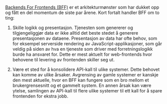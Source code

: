 [Backends For Frontends (BFF)](http://samnewman.io/patterns/architectural/bff/) er et arkitekturmønster som har dukket opp og fått en del momentum de siste par årene. Kort fortalt handler BFF om to ting:

1. Skille logikk og presentasjon. Tjenesten som genererer og tilgjengeliggjør data er ikke alltid det beste stedet å generere presentasjonen av dataene. Presentasjon av data har ofte behov, som for eksempel serverside rendering av JavaScript-applikasjoner, som går veldig på siden av hva en tjeneste som driver med forretningslogikk burde ha ansvaret for. Dette er mest aktuelt for web-frontends hvor behovene til levering av frontenden skiller seg ut.

2. Være et sted for å konsolidere API-kall til ulike systemer. Dette behovet kan komme av ulike årsaker. Avgrensing av gamle systemer er kanskje den mest aktuelle, hvor en BFF kan fungere som en bro mellom et brukergrensesnitt og et gammelt system. En annen årsak kan være ytelse, samlingen av API-kall til flere ulike systemer til ett kall for å spare frontenden for ekstra jobb.